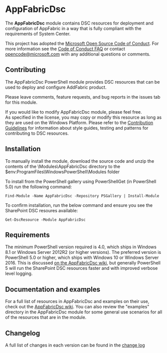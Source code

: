 # AppFabricDsc
The **AppFabricDsc** module contains DSC resources for deployment and configuration of AppFabric in a way that is fully compliant with the requirements of System Center.

This project has adopted the [Microsoft Open Source Code of Conduct](https://opensource.microsoft.com/codeofconduct/).
For more information see the [Code of Conduct FAQ](https://opensource.microsoft.com/codeofconduct/faq/) or contact [opencode@microsoft.com](mailto:opencode@microsoft.com) with any additional questions or comments.

## Contributing
The AppFabricDsc PowerShell module provides DSC resources that can be used to deploy and configure AddFabric product. 

Please leave comments, feature requests, and bug reports in the issues tab for this module.

If you would like to modify AppFabricDsc module, please feel free.  
As specified in the license, you may copy or modify this resource as long as they are used on the Windows Platform.
Please refer to the [Contribution Guidelines](https://github.com/luigilink/AppFabricDsc/wiki/Contributing) for information about style guides, testing and patterns for contributing to DSC resources.

## Installation

To manually install the module, download the source code and unzip the contents of the \Modules\AppFabricDsc directory to the $env:ProgramFiles\WindowsPowerShell\Modules folder 

To install from the PowerShell gallery using PowerShellGet (in PowerShell 5.0) run the following command:

    Find-Module -Name AppFabricDsc -Repository PSGallery | Install-Module

To confirm installation, run the below command and ensure you see the SharePoint DSC resoures available:

    Get-DscResource -Module AppFabricDsc

## Requirements 

The minimum PowerShell version required is 4.0, which ships in Windows 8.1 or Windows Server 2012R2 (or higher versions).
The preferred version is PowerShell 5.0 or higher, which ships with Windows 10 or Windows Server 2016. 
This is discussed [on the AppFabricDsc wiki](https://github.com/PowerShell/AppFabricDsc/wiki/Remote%20sessions%20and%20the%20InstallAccount%20variable), but generally PowerShell 5 will run the SharePoint DSC resources faster and with improved verbose level logging.

## Documentation and examples

For a full list of resources in AppFabricDsc and examples on their use, check out the [AppFabricDsc wiki](https://github.com/PowerShell/AppFabricDsc/wiki).
You can also review the "examples" directory in the AppFabricDsc module for some general use scenarios for all of the resources that are in the module.

## Changelog

A full list of changes in each version can be found in the [change log](CHANGELOG.md)
